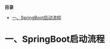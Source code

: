 <!-- START doctoc generated TOC please keep comment here to allow auto update -->
<!-- DON'T EDIT THIS SECTION, INSTEAD RE-RUN doctoc TO UPDATE -->
**目录**

- [一、SpringBoot启动流程](#%E4%B8%80springboot%E5%90%AF%E5%8A%A8%E6%B5%81%E7%A8%8B)

<!-- END doctoc generated TOC please keep comment here to allow auto update -->



# 一、SpringBoot启动流程
